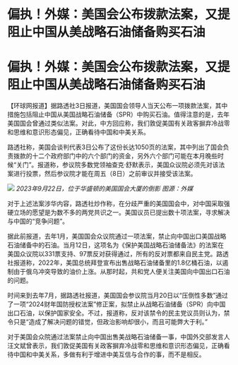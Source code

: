 # 偏执！外媒：美国会公布拨款法案，又提阻止中国从美战略石油储备购买石油

# 偏执！外媒：美国会公布拨款法案，又提阻止中国从美战略石油储备购买石油

【环球网报道】据路透社3日报道，美国国会领导人当天公布一项拨款法案，其中措施包括阻止中国从美国战略石油储备（SPR）中购买石油。值得注意的是，去年美国国会曾通过类似法案。对此，中方回应称，我们敦促美国有关政客摒弃冷战零和思维和意识形态偏见，正确看待中国和中美关系。

路透社称，美国会谈判代表3日公布了这份长达1050页的法案，其中列出了国会负责拨款的十二个政府部门中的六个部门的资金，另外六个部门可能在本月晚些时候“关门”。报道称，参议院多数党领袖查克·舒默表示，美国众议院必须先对该法案进行投票，然后参议院才能在周五（8日）之前审议并接受该法案。

![](https://inews.gtimg.com/om_bt/O63auJ68iQCkCgIhkAvZZxlPKT2k_KYaqFvJYK8Vqb4rMAA/1000)
_2023年9月22日，位于华盛顿的美国国会大厦的倒影 图源：外媒_

对于上述法案涉华内容，路透社炒作称，在分歧严重的美国国会中，对中国采取强硬立场的愿望是为数不多的两党共识之一。美国议员已提出数十项法案，寻求解决与中国的“竞争问题”。

据此前报道，去年1月，美国国会众议院通过一项法案，禁止向中国出口美国战略石油储备中的石油。当月12日，这项名为《保护美国战略石油储备法》的法案在美国众议院以331票支持、97票反对获得通过，所有的反对票都来自民主党。路透社报道称，2022年，美国总统拜登宣布出售战略石油储备里的1.8亿桶石油，以遏制由于俄乌冲突导致的油价上涨。从那时起，共和党人便关注美国向中国出口石油的问题。

时间来到去年7月，据路透社报道，美国国会参议院当月20日以“压倒性多数”通过了一项“2024财年国防授权法案”修正案，拟禁止从战略石油储备（SPR）向中国出口石油，以保护国家安全。不过，报道称，反对该禁令的民主党议员则认为，禁令只是“造成了解决问题的错觉，但政治影响却很小，而且可能弊大于利。”

对于美国会众院通过法案禁止向中国出售美战略石油储备一事，中国外交部发言人汪文斌曾表示，我们敦促美国有关政客摒弃冷战零和思维和意识形态偏见，正确看待中国和中美关系，多做有利于增进中美互信与合作的事，而不是相反。

